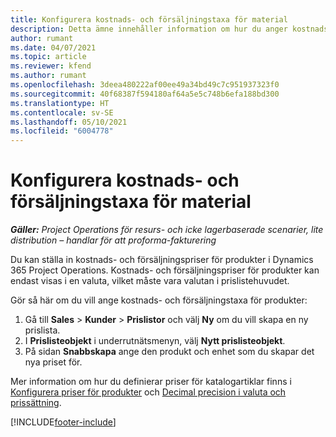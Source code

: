 ```yaml
---
title: Konfigurera kostnads- och försäljningstaxa för material
description: Detta ämne innehåller information om hur du anger kostnads- och försäljningstaxa för material som används i projekt.
author: rumant
ms.date: 04/07/2021
ms.topic: article
ms.reviewer: kfend
ms.author: rumant
ms.openlocfilehash: 3deea480222af00ee49a34bd49c7c951937323f0
ms.sourcegitcommit: 40f68387f594180af64a5e5c748b6efa188bd300
ms.translationtype: HT
ms.contentlocale: sv-SE
ms.lasthandoff: 05/10/2021
ms.locfileid: "6004778"
---
```

# <a name="set-up-cost-and-sales-rates-for-materials"></a>Konfigurera kostnads- och försäljningstaxa för material

_**Gäller:** Project Operations för resurs- och icke lagerbaserade scenarier, lite distribution – handlar för att proforma-fakturering_

Du kan ställa in kostnads- och försäljningspriser för produkter i Dynamics 365 Project Operations. Kostnads- och försäljningspriser för produkter kan endast visas i en valuta, vilket måste vara valutan i prislistehuvudet.

Gör så här om du vill ange kostnads- och försäljningstaxa för produkter: 

1. Gå till **Sales** > **Kunder** > **Prislistor** och välj **Ny** om du vill skapa en ny prislista. 
2. I **Prislisteobjekt** i underrutnätsmenyn, välj **Nytt prislisteobjekt**. 
3. På sidan **Snabbskapa** ange den produkt och enhet som du skapar det nya priset för.

Mer information om hur du definierar priser för katalogartiklar finns i [Konfigurera priser för produkter](/dynamics365/sales-enterprise/create-price-lists-price-list-items-define-pricing-products.md) och [Decimal precision i valuta och prissättning](/dynamics365/sales-enterprise/decimal-precision-currency-pricing.md).

[!INCLUDE[footer-include](../includes/footer-banner.md)]
